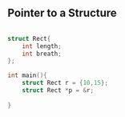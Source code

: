 ## Pointer to a Structure


```cpp

struct Rect{
    int length;
    int breath;
};

int main(){
    struct Rect r = {10,15};
    struct Rect *p = &r;
    
}